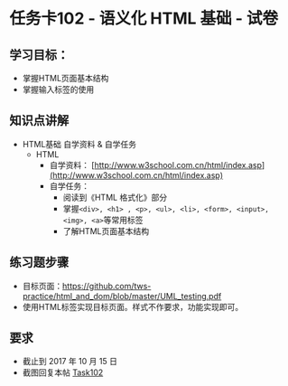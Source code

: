# 任务卡102 - 语义化 HTML 基础 - 试卷

## 学习目标：
* 掌握HTML页面基本结构
* 掌握输入标签的使用

## 知识点讲解
* HTML基础
自学资料 & 自学任务
	* HTML
		* 自学资料：
		[http://www.w3school.com.cn/html/index.asp](http://www.w3school.com.cn/html/index.asp)
		* 自学任务：
			* 阅读到《HTML 格式化》部分
			* 掌握`<div>, <h1> , <p>, <ul>, <li>, <form>, <input>, <img>, <a>`等常用标签
			* 了解HTML页面基本结构
            
## 练习题步骤
* 目标页面：https://github.com/tws-practice/html_and_dom/blob/master/UML_testing.pdf
* 使用HTML标签实现目标页面。样式不作要求，功能实现即可。

## 要求
* 截止到 2017 年 10 月 15 日
* 截图回复本帖 [Task102](https://school.thoughtworks.cn/bbs/topic/686/%E4%BB%BB%E5%8A%A1%E5%8D%A1102-%E8%AF%AD%E4%B9%89%E5%8C%96-html-%E5%9F%BA%E7%A1%80-%E8%AF%95%E5%8D%B7)
